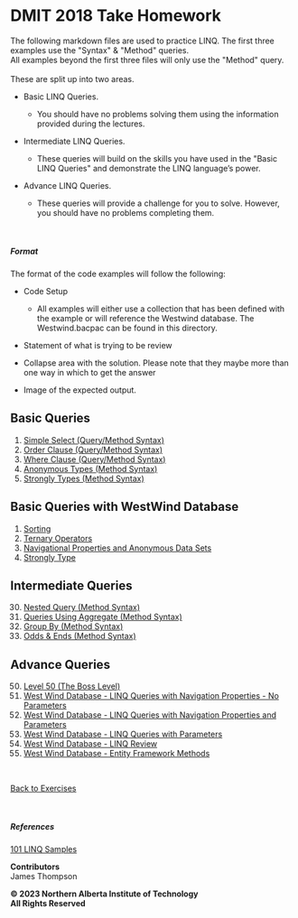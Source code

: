 # DMIT 2018 Take Homework

The following markdown files are used to practice LINQ. 
The first three examples use the "Syntax" & "Method" queries.  
All examples beyond the first three files will only use the "Method" query.  
<br>These are split up into two areas.
<br>
* Basic LINQ Queries.
  * You should have no problems solving them using the information provided during the lectures.
  
* Intermediate LINQ Queries.  
  * These queries will build on the skills you have used in the "Basic LINQ Queries" and demonstrate the LINQ language’s power.
   
* Advance LINQ Queries.  
  * These queries will provide a challenge for you to solve. However, you should have no problems completing them.

<br>

##### Format
The format of the code examples will follow the following:
* Code Setup </br>
  - All examples will either use a collection that has been defined
with the example or will reference the Westwind database.  The Westwind.bacpac can be found in this directory.

* Statement of what is trying to be review
* Collapse area with the solution.  Please note that they maybe more than one way in which to get the answer
* Image of the expected output.

## Basic Queries  
1. [Simple Select (Query/Method Syntax)](./01%20-%20Simple%20Select.md)
1. [Order Clause (Query/Method Syntax)](./02%20-%20Order%20Clause.md)
1. [Where Clause (Query/Method Syntax)](./03%20-%20Where%20Clause.md)
1. [Anonymous Types (Method Syntax)](./04%20-%20Anonymous%20Types.md)
1. [Strongly Types (Method Syntax)](./05%20-%20Strongly%20Types.md)

## Basic Queries with WestWind Database  
1. [Sorting](./10%20-%20Sorting.md)
1. [Ternary Operators](./11%20-%20Ternary%20Operator.md)
1. [Navigational Properties and Anonymous Data Sets](./12%20-%20Navigational%20Properties%20and%20Anonymous%20Data%20Sets.md)
1. [Strongly Type](./13%20-%20Strongly%20Type.md)


## Intermediate Queries  
30. [Nested Query (Method Syntax)](./30%20-%20Nested%20Query.md)
30. [Queries Using Aggregate (Method Syntax)](./31%20-%20Aggregate%20Query.md)
30. [Group By (Method Syntax)](./32%20-%20Group%20By.md)
30. [Odds & Ends (Method Syntax)](./33%20-%20Odds%20and%20Ends.md)

## Advance Queries  
50. [Level 50 (The Boss Level)](./50%20-%20Boss%20Level.md)
50. [West Wind Database - LINQ Queries with Navigation Properties - No Parameters](./West%20Wind%20Database%20-%20LINQ%20Queries%20with%20Navigation%20Properties%20-%20No%20Parameters.md)
50. [West Wind Database - LINQ Queries with Navigation Properties and Parameters](./West%20Wind%20Database%20-%20LINQ%20Queries%20with%20Navigation%20Properties%20and%20Parameters.md)
50. [West Wind Database - LINQ Queries with Parameters](./West%20Wind%20Database%20-%20LINQ%20Queries%20with%20Parameters.md)
50. [West Wind Database - LINQ Review](./West%20Wind%20Database%20-%20LINQ%20Review.md)
50. [West Wind Database - Entity Framework Methods](./West%20Wind%20Database%20-%20Entity%20Framework%20Methods.md)

<br>

[Back to Exercises](../README.md)

<br>

##### References
[101 LINQ Samples](https://learn.microsoft.com/en-us/samples/dotnet/try-samples/101-linq-samples/)
<br>

**Contributors**<br>
James Thompson
<br>

**© 2023 Northern Alberta Institute of Technology <br>
All Rights Reserved <br>**
